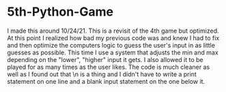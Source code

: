 # 5th-Python-Game
I made this around 10/24/21. This is a revisit of the 4th game but optimized.
At this point I realized how bad my previous code was and knew I had to fix and then optimize the computers logic to guess the user's input in as little guesses as possible.
This time I use a system that adjusts the min and max depending on the "lower", "higher" input it gets. I also allowed it to be played for as many times as the user likes.
The code is much cleaner as well as I found out that \n is a thing and I didn't have to write a print statement on one line and a blank input statement on the one below it.
